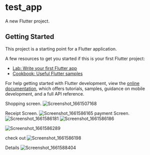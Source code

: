# test_app

A new Flutter project.

## Getting Started

This project is a starting point for a Flutter application.

A few resources to get you started if this is your first Flutter project:

- [Lab: Write your first Flutter app](https://docs.flutter.dev/get-started/codelab)
- [Cookbook: Useful Flutter samples](https://docs.flutter.dev/cookbook)

For help getting started with Flutter development, view the
[online documentation](https://docs.flutter.dev/), which offers tutorials,
samples, guidance on mobile development, and a full API reference.

Shopping screen.
![Screenshot_1661507168](https://user-images.githubusercontent.com/79566198/187021268-abbedba0-7bb8-4569-a548-42cf6c43c5f4.png)

Receipt Screen.
![Screenshot_1661586165](https://user-images.githubusercontent.com/79566198/187021413-debd6cb0-dae5-4517-9469-edf360106591.png)
payment Screen.
![Screenshot_1661586181](https://user-images.githubusercontent.com/79566198/187021452-3dcbba13-df42-4c03-b3b4-281d46d461ff.png)
![Screenshot_1661586186](https://user-images.githubusercontent.com/79566198/187021465-695e1636-f2b1-49f1-ba39-06f650866e2b.png)


![Screenshot_1661586289](https://user-images.githubusercontent.com/79566198/187021482-2fe82583-24cb-4500-b7d9-e0a2c7905266.png)

check out
![Screenshot_1661586198](https://user-images.githubusercontent.com/79566198/187021519-9c63f7b9-25b2-408c-b04d-2e3fcf075813.png)

Details
![Screenshot_1661588404](https://user-images.githubusercontent.com/79566198/187021806-682dfda0-68ba-4716-8fcb-a52426632a8b.png)



